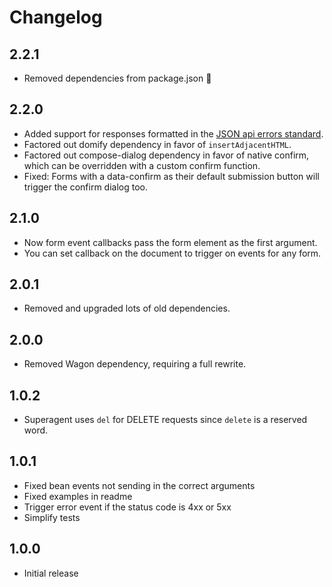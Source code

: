 # Changelog

## 2.2.1
- Removed dependencies from package.json :facepalm:

## 2.2.0
- Added support for responses formatted in the [JSON api errors standard](http://jsonapi.org/examples/#error-objects).
- Factored out domify dependency in favor of `insertAdjacentHTML`.
- Factored out compose-dialog dependency in favor of native confirm, which can be overridden with a custom confirm function.
- Fixed: Forms with a data-confirm as their default submission button will trigger the confirm dialog too.

## 2.1.0
- Now form event callbacks pass the form element as the first argument.
- You can set callback on the document to trigger on events for any form.

## 2.0.1
- Removed and upgraded lots of old dependencies.

## 2.0.0
- Removed Wagon dependency, requiring a full rewrite.

## 1.0.2

- Superagent uses `del` for DELETE requests since `delete` is a reserved word.

## 1.0.1

- Fixed bean events not sending in the correct arguments
- Fixed examples in readme
- Trigger error event if the status code is 4xx or 5xx
- Simplify tests

## 1.0.0

- Initial release
